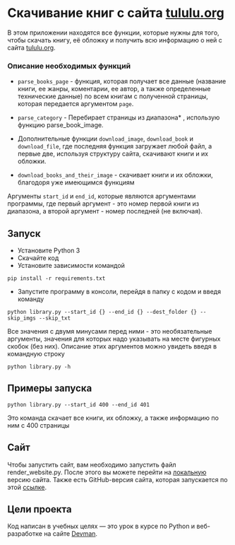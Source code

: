 # Скачивание книг с сайта [tululu.org](https://tululu.org)

В этом приложении находятся все функции, которые нужны для того, чтобы скачать книгу, её обложку и получить всю информацию о ней с сайта [tululu.org](https://tululu.org).

### Описание необходимых функций

- `parse_books_page` - функция, которая получает все данные (название книги, ее жанры, коментарии, ее автор, а также определенные технические данные) по всем книгам с полученной страницы, которая передается аргументом `page`.

- `parse_category` - Перебирает страницы из диапазона* , использую функцию parse_book_image.

- Дополнительные функции `download_image`, `download_book` и `download_file`, где последняя функция загружает любой файл, а первые две, используя структуру сайта, скачивают книги и их обложки.

- `download_books_and_their_image` - скачивает книги и их обложки, благодоря уже имеющимся функциям

Аргументы `start_id` и `end_id`, которые являются аргументами программы, где первый аргумент - это номер первой книги из диапазона, а второй аргумент - номер последней (не включая).

## Запуск

- Установите Python 3
- Скачайте код
- Установите зависимости командой 
```
pip install -r requirements.txt
```
- Запустите программу в консоли, перейдя в папку с кодом и введя команду 
```
python library.py --start_id {} --end_id {} --dest_folder {} --skip_imgs --skip_txt
``` 
Все значения с двумя минусами перед ними - это необязательные аргументы, значения для которых надо указывать на месте фигурных скобок (без них). Описание этих аргументов можно увидеть введя в командную строку
```
python library.py -h
```

## Примеры запуска

```
python library.py --start_id 400 --end_id 401
```
Это команда скачает все книги, их обложку, а также информацию по ним с 400 страницы

## Сайт

Чтобы запустить сайт, вам необходимо запустить файл render_website.py. После этого вы можете перейти на [локальную](http://127.0.0.1:5500) версию сайта. Также есть GitHub-версия сайта, которая запускается по этой [ссылке](https://nosovegor178.github.io/LibraryParcing/pages/index1.html). 

## Цели проекта

Код написан в учебных целях — это урок в курсе по Python и веб-разработке на сайте [Devman](https://dvmn.org).